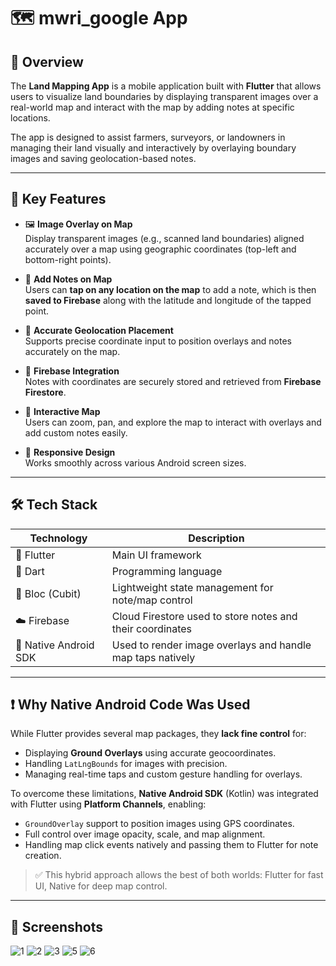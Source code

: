 # 🗺️ mwri_google App

## 📌 Overview
The **Land Mapping App** is a mobile application built with **Flutter** that allows users to visualize land boundaries by displaying transparent images over a real-world map and interact with the map by adding notes at specific locations.

The app is designed to assist farmers, surveyors, or landowners in managing their land visually and interactively by overlaying boundary images and saving geolocation-based notes.

---

## 🌟 Key Features

- 🖼️ **Image Overlay on Map**  
  Display transparent images (e.g., scanned land boundaries) aligned accurately over a map using geographic coordinates (top-left and bottom-right points).

- 📝 **Add Notes on Map**  
  Users can **tap on any location on the map** to add a note, which is then **saved to Firebase** along with the latitude and longitude of the tapped point.

- 📍 **Accurate Geolocation Placement**  
  Supports precise coordinate input to position overlays and notes accurately on the map.

- 🔐 **Firebase Integration**  
  Notes with coordinates are securely stored and retrieved from **Firebase Firestore**.

- 🧭 **Interactive Map**  
  Users can zoom, pan, and explore the map to interact with overlays and add custom notes easily.

- 📱 **Responsive Design**  
  Works smoothly across various Android screen sizes.

---

## 🛠️ Tech Stack

| Technology        | Description                                                        |
|------------------|--------------------------------------------------------------------|
| 💙 Flutter        | Main UI framework                                                  |
| 🎯 Dart           | Programming language                                               |
| 🧠 Bloc (Cubit)   | Lightweight state management for note/map control                 |
| ☁️ Firebase       | Cloud Firestore used to store notes and their coordinates         |
| 🧩 Native Android SDK | Used to render image overlays and handle map taps natively      |

---

## ❗ Why Native Android Code Was Used

While Flutter provides several map packages, they **lack fine control** for:

- Displaying **Ground Overlays** using accurate geocoordinates.
- Handling `LatLngBounds` for images with precision.
- Managing real-time taps and custom gesture handling for overlays.

To overcome these limitations, **Native Android SDK** (Kotlin) was integrated with Flutter using **Platform Channels**, enabling:

- `GroundOverlay` support to position images using GPS coordinates.
- Full control over image opacity, scale, and map alignment.
- Handling map click events natively and passing them to Flutter for note creation.

> ✅ This hybrid approach allows the best of both worlds: Flutter for fast UI, Native for deep map control.

---

## 📸 Screenshots 

![1](https://github.com/user-attachments/assets/4290ba10-3a8b-429a-9faf-72f3ef3bac71)
![2](https://github.com/user-attachments/assets/22c3aafb-00f6-45bd-ba5f-588011cf04ef)
![3](https://github.com/user-attachments/assets/d0dca1cc-9447-4c7c-8aae-dec9c92ffd74)
![5](https://github.com/user-attachments/assets/1675bfa6-ac9f-446a-83ea-a4c605f94e15)
![6](https://github.com/user-attachments/assets/c1aea439-2fc1-42ff-991b-5e780eae42c3)





